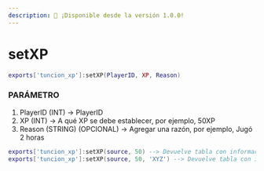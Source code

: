 ```yaml
---
description: 🔧 ¡Disponible desde la versión 1.0.0!
---
```


# setXP

```lua title="Export Syntax"
exports['tuncion_xp']:setXP(PlayerID, XP, Reason)
```

### PARÁMETRO

1. PlayerID <span className="color-blue">(INT)</span> <span className="color-orange">-> PlayerID</span>
2. XP <span className="color-blue">(INT)</span> <span className="color-orange">-> A qué XP se debe establecer, por ejemplo, 50XP</span>
3. Reason <span className="color-blue">(STRING) (OPCIONAL)</span> <span className="color-orange">-> Agregar una razón, por ejemplo, Jugó 2 horas</span>

```lua
exports['tuncion_xp']:setXP(source, 50) --> Devuelve tabla con información
exports['tuncion_xp']:setXP(source, 50, 'XYZ') --> Devuelve tabla con información
```